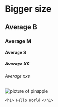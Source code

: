 # Bigger size
## Average B
### Average M
#### Average S
##### Average XS
###### Average xxs
![picture of pinapple](https://m.media-amazon.com/images/I/41H9oJ7wdpS._AC_.jpg)
```
<h1> Hello World </h1>
